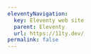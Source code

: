 ```yaml
---
eleventyNavigation:
  key: Eleventy web site
  parent: Eleventy
  url: https://11ty.dev/
permalink: false
---
```

